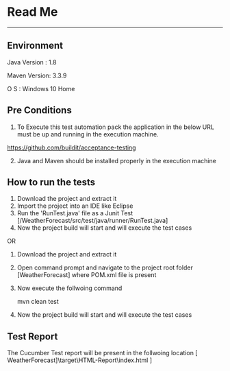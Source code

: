 # Read Me
-------------------------------------------------------

Environment
-----------------------
Java Version : 1.8

Maven Version: 3.3.9

O S          : Windows 10 Home



Pre Conditions
-----------------------

1. To Execute this test automation pack the application in the below URL must be up and running in the execution machine.

https://github.com/buildit/acceptance-testing

2. Java and Maven should be installed properly in the execution machine

How to run the tests
-----------------------
1. Download the project and extract it
2. Import the project into an IDE like Eclipse
3. Run the 'RunTest.java' file as a Junit Test [/WeatherForecast/src/test/java/runner/RunTest.java]
4. Now the project build will start and will execute the test cases

OR

1. Download the project and extract it
2. Open command prompt and navigate to the project root folder [WeatherForecast] where POM.xml file is present
3. Now execute the follwoing command

	mvn clean test
	
4. Now the project build will start and will execute the test cases


Test Report
-----------------------
The Cucumber Test report will be present in the follwoing location
	[ WeatherForecast]\target\HTML-Report\index.html ]
